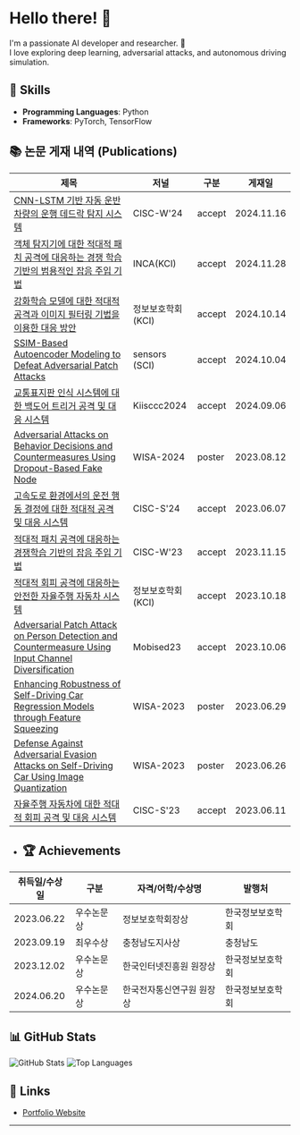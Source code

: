 # Hello there! 👋

I'm a passionate AI developer and researcher. 🚀  
I love exploring deep learning, adversarial attacks, and autonomous driving simulation.  

## 🌟 Skills
- **Programming Languages**: Python
- **Frameworks**: PyTorch, TensorFlow


## 📚 논문 게재 내역 (Publications)

| 제목                                                                                              | 저널              | 구분  | 게재일       |
|---------------------------------------------------------------------------------------------------|------------------ |-------|--------------|
| [CNN-LSTM 기반 자동 운반 차량의 운행 데드락 탐지 시스템](#)                                          | CISC-W'24      | accept  | 2024.11.16   |
| [객체 탐지기에 대한 적대적 패치 공격에 대응하는 경쟁 학습 기반의 범용적인 잡음 주입 기법](#)             | INCA(KCI)  | accept  | 2024.11.28   |
| [강화학습 모델에 대한 적대적 공격과 이미지 필터링 기법을 이용한 대응 방안](#)                           | 정보보호학회(KCI)  | accept  | 2024.10.14   |
| [SSIM-Based Autoencoder Modeling to Defeat Adversarial Patch Attacks](#)                          | sensors (SCI)     | accept  | 2024.10.04   |
| [교통표지판 인식 시스템에 대한 백도어 트리거 공격 및 대응 시스템](#)                                  |Kiisccc2024  | accept  | 2024.09.06   |
| [Adversarial Attacks on Behavior Decisions and Countermeasures Using Dropout-Based Fake Node](#)  | WISA-2024| poster  | 2023.08.12   |
| [고속도로 환경에서의 운전 행동 결정에 대한 적대적 공격 및 대응 시스템](#)                              | CISC-S'24  | accept  | 2023.06.07   |
| [적대적 패치 공격에 대응하는 경쟁학습 기반의 잡음 주입 기법](#)                                         | CISC-W'23  | accept  | 2023.11.15   |
| [적대적 회피 공격에 대응하는 안전한 자율주행 자동차 시스템](#)                                         | 정보보호학회(KCI)  | accept  | 2023.10.18   |
| [Adversarial Patch Attack on Person Detection and Countermeasure Using Input Channel Diversification](#) | Mobised23  | accept  | 2023.10.06   |
| [Enhancing Robustness of Self-Driving Car Regression Models through Feature Squeezing](#)          | WISA-2023        | poster  | 2023.06.29   |
| [Defense Against Adversarial Evasion Attacks on Self-Driving Car Using Image Quantization](#)      | WISA-2023        | poster  | 2023.06.26   |
| [자율주행 자동차에 대한 적대적 회피 공격 및 대응 시스템](#)                                            | CISC-S'23        | accept  | 2023.06.11   |

- ## 🏆 Achievements

| 취득일/수상일     | 구분        | 자격/어학/수상명               | 발행처                  |
|-------------------|-------------|-------------------------------|-------------------------|
| 2023.06.22        | 우수논문상  | 정보보호학회장상              | 한국정보보호학회        |
| 2023.09.19        | 최우수상    | 충청남도지사상                | 충청남도                |
| 2023.12.02        | 우수논문상  | 한국인터넷진흥원 원장상       | 한국정보보호학회        |
| 2024.06.20        | 우수논문상  | 한국전자통신연구원 원장상     | 한국정보보호학회        |

## 📊 GitHub Stats
![GitHub Stats](https://github-readme-stats.vercel.app/api?username=Lee-SeungYeol&show_icons=true&theme=radical)
![Top Languages](https://github-readme-stats.vercel.app/api/top-langs/?username=Lee-SeungYeol&layout=compact&theme=radical)

## 🔗 Links
- [Portfolio Website](#)
<!-- - [LinkedIn](#)
- [Twitter](#) -->

---
<!-- **"Learning never exhausts the mind."** - Leonardo da Vinci -->